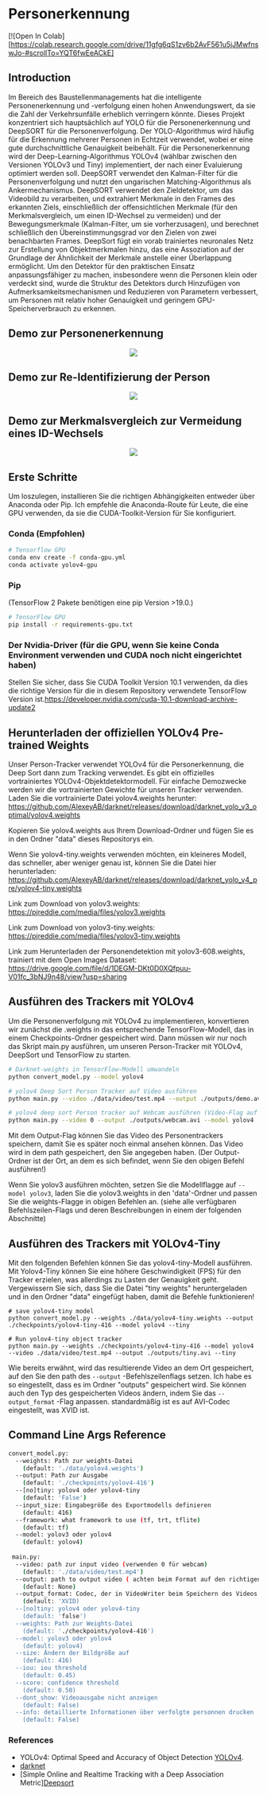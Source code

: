 # Personerkennung
[![Open In Colab][https://colab.research.google.com/drive/11gfg6qS1zv6b2AvF561u5jJMwfnswJo-#scrollTo=YQT6fwEeACkE]

## Introduction
Im Bereich des Baustellenmanagements hat die intelligente Personenerkennung und -verfolgung einen hohen Anwendungswert, da sie die Zahl der Verkehrsunfälle erheblich verringern könnte.
Dieses Projekt konzentriert sich hauptsächlich auf YOLO für die Personenerkennung und DeepSORT für die Personenverfolgung. Der YOLO-Algorithmus wird häufig für die Erkennung mehrerer Personen in Echtzeit verwendet, wobei er eine gute durchschnittliche Genauigkeit beibehält. Für die Personenerkennung wird der Deep-Learning-Algorithmus YOLOv4 (wählbar zwischen den Versionen YOLOv3 und Tiny) implementiert, der nach einer Evaluierung optimiert werden soll. DeepSORT verwendet den Kalman-Filter für die Personenverfolgung und nutzt den ungarischen Matching-Algorithmus als Ankermechanismus. DeepSORT verwendet den Zieldetektor, um das Videobild zu verarbeiten, und extrahiert Merkmale in den Frames des erkannten Ziels, einschließlich der offensichtlichen Merkmale (für den Merkmalsvergleich, um einen ID-Wechsel zu vermeiden) und der Bewegungsmerkmale (Kalman-Filter, um sie vorherzusagen), und berechnet schließlich den Übereinstimmungsgrad vor den Zielen von zwei benachbarten Frames. DeepSort fügt ein vorab trainiertes neuronales Netz zur Erstellung von Objektmerkmalen hinzu, das eine Assoziation auf der Grundlage der Ähnlichkeit der Merkmale anstelle einer Überlappung ermöglicht.
Um den Detektor für den praktischen Einsatz anpassungsfähiger zu machen, insbesondere wenn die Personen klein oder verdeckt sind, wurde die Struktur des Detektors durch Hinzufügen von Aufmerksamkeitsmechanismen und Reduzieren von Parametern verbessert, um Personen mit relativ hoher Genauigkeit und geringem GPU-Speicherverbrauch zu erkennen. 

## Demo zur Personenerkennung
<p align="center"><img src="data/Fotos/personerekennung.gif"\></p>

## Demo zur Re-Identifizierung der Person
<p align="center"><img src="data/Fotos/re_ID.gif"\></p>

## Demo zur Merkmalsvergleich zur Vermeidung eines ID-Wechsels
<p align="center"><img src="data/Fotos/switch-ID.gif"\></p>

## Erste Schritte
Um loszulegen, installieren Sie die richtigen Abhängigkeiten entweder über Anaconda oder Pip. Ich empfehle die Anaconda-Route für Leute, die eine GPU verwenden, da sie die CUDA-Toolkit-Version für Sie konfiguriert.

### Conda (Empfohlen)

```bash
# Tensorflow GPU
conda env create -f conda-gpu.yml
conda activate yolov4-gpu
```

### Pip

(TensorFlow 2 Pakete benötigen eine pip Version >19.0.)
```bash
# TensorFlow GPU
pip install -r requirements-gpu.txt
```
### Der Nvidia-Driver (für die GPU, wenn Sie keine Conda Environment verwenden und CUDA noch nicht eingerichtet haben)
Stellen Sie sicher, dass Sie CUDA Toolkit Version 10.1 verwenden, da dies die richtige Version für die in diesem Repository verwendete TensorFlow Version ist.https://developer.nvidia.com/cuda-10.1-download-archive-update2

## Herunterladen der offiziellen YOLOv4 Pre-trained Weights
Unser Person-Tracker verwendet YOLOv4 für die Personerkennung, die Deep Sort dann zum Tracking verwendet. Es gibt ein offizielles vortrainiertes YOLOv4-Objektdetektormodell. Für einfache Demozwecke werden wir die vortrainierten Gewichte für unseren Tracker verwenden. Laden Sie die vortrainierte Datei yolov4.weights herunter:
https://github.com/AlexeyAB/darknet/releases/download/darknet_yolo_v3_optimal/yolov4.weights

Kopieren Sie yolov4.weights aus Ihrem Download-Ordner und fügen Sie es in den Ordner "data" dieses Repositorys ein.

Wenn Sie yolov4-tiny.weights verwenden möchten, ein kleineres Modell, das schneller, aber weniger genau ist, können Sie die Datei hier herunterladen: https://github.com/AlexeyAB/darknet/releases/download/darknet_yolo_v4_pre/yolov4-tiny.weights

Link zum Download von yolov3.weights:
https://pjreddie.com/media/files/yolov3.weights

Link zum Download von yolov3-tiny.weights:
https://pjreddie.com/media/files/yolov3-tiny.weights

Link zum Herunterladen der Personendetektion mit yolov3-608.weights, trainiert mit dem Open Images Dataset:
https://drive.google.com/file/d/1DEGM-DKt0D0XQfpuu-V01fc_3bNJ9n48/view?usp=sharing

## Ausführen des Trackers mit YOLOv4
Um die Personenverfolgung mit YOLOv4 zu implementieren, konvertieren wir zunächst die .weights in das entsprechende TensorFlow-Modell, das in einem Checkpoints-Ordner gespeichert wird. Dann müssen wir nur noch das Skript main.py ausführen, um unseren Person-Tracker mit YOLOv4, DeepSort und TensorFlow zu starten.
```bash
# Darknet-weights in TensorFlow-Modell umwandeln
python convert_model.py --model yolov4 

# yolov4 Deep Sort Person Tracker auf Video ausführen
python main.py --video ./data/video/test.mp4 --output ./outputs/demo.avi --model yolov4

# yolov4 deep sort Person tracker auf Webcam ausführen (Video-Flag auf 0 setzen)
python main.py --video 0 --output ./outputs/webcam.avi --model yolov4
```
Mit dem Output-Flag können Sie das Video des Personentrackers speichern, damit Sie es später noch einmal ansehen können. Das Video wird in dem path gespeichert, den Sie angegeben haben. (Der Output-Ordner ist der Ort, an dem es sich befindet, wenn Sie den obigen Befehl ausführen!)

Wenn Sie yolov3 ausführen möchten, setzen Sie die Modellflagge auf ``--model yolov3``, laden Sie die yolov3.weights in den 'data'-Ordner und passen Sie die weights-Flagge in obigen Befehlen an. (siehe alle verfügbaren Befehlszeilen-Flags und deren Beschreibungen in einem der folgenden Abschnitte)

## Ausführen des Trackers mit YOLOv4-Tiny
Mit den folgenden Befehlen können Sie das yolov4-tiny-Modell ausführen. Mit Yolov4-Tiny können Sie eine höhere Geschwindigkeit (FPS) für den Tracker erzielen, was allerdings zu Lasten der Genauigkeit geht. Vergewissern Sie sich, dass Sie die Datei "tiny weights" heruntergeladen und in den Ordner "data" eingefügt haben, damit die Befehle funktionieren!
```
# save yolov4-tiny model
python convert_model.py --weights ./data/yolov4-tiny.weights --output ./checkpoints/yolov4-tiny-416 --model yolov4 --tiny

# Run yolov4-tiny object tracker
python main.py --weights ./checkpoints/yolov4-tiny-416 --model yolov4 --video ./data/video/test.mp4 --output ./outputs/tiny.avi --tiny
```

Wie bereits erwähnt, wird das resultierende Video an dem Ort gespeichert, auf den Sie den path des ``--output`` -Befehlszeilenflags setzen. Ich habe es so eingestellt, dass es im Ordner "outputs" gespeichert wird. Sie können auch den Typ des gespeicherten Videos ändern, indem Sie das ``--output_format`` -Flag anpassen. standardmäßig ist es auf AVI-Codec eingestellt, was XVID ist.

## Command Line Args Reference

```bash
convert_model.py:
  --weights: Path zur weights-Datei
    (default: './data/yolov4.weights')
  --output: Path zur Ausgabe
    (default: './checkpoints/yolov4-416')
  --[no]tiny: yolov4 oder yolov4-tiny
    (default: 'False')
  --input_size: Eingabegröße des Exportmodells definieren
    (default: 416)
  --framework: what framework to use (tf, trt, tflite)
    (default: tf)
  --model: yolov3 oder yolov4
    (default: yolov4)
    
 main.py:
  --video: path zur input video (verwenden 0 für webcam)
    (default: './data/video/test.mp4')
  --output: path to output video ( achten beim Format auf den richtigen Codec, z.B. XVID für .avi)
    (default: None)
  --output_format: Codec, der in VideoWriter beim Speichern des Videos in einer Datei verwendet wird
    (default: 'XVID)
  --[no]tiny: yolov4 oder yolov4-tiny
    (default: 'false')
  --weights: Path zur Weights-Datei
    (default: './checkpoints/yolov4-416')
  --model: yolov3 oder yolov4
    (default: yolov4)
  --size: Ändern der Bildgröße auf
    (default: 416)
  --iou: iou threshold
    (default: 0.45)
  --score: confidence threshold
    (default: 0.50)
  --dont_show: Videoausgabe nicht anzeigen
    (default: False)
  --info: detaillierte Informationen über verfolgte personnen drucken
    (default: False)
```

### References  

  * YOLOv4: Optimal Speed and Accuracy of Object Detection [YOLOv4](https://arxiv.org/abs/2004.10934).
  * [darknet](https://github.com/AlexeyAB/darknet)
  * [Simple Online and Realtime Tracking with a Deep Association Metric][Deepsort](https://arxiv.org/abs/1703.07402)
